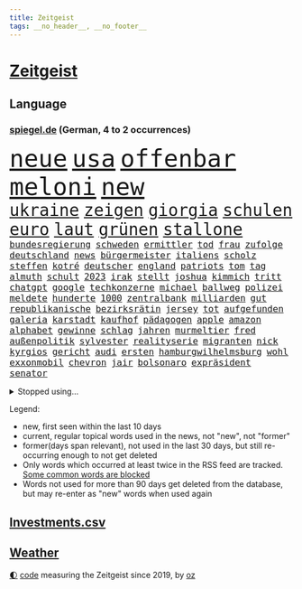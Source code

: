```yaml
---
title: Zeitgeist
tags: __no_header__, __no_footer__
---
```


# [Zeitgeist](https://oliz.io/zeitgeist/)

## Language

<h3><a href="https://www.spiegel.de" target="_blank">spiegel.de</a> (German, 4 to 2 occurrences)</h3>
<p style="font-family:monospace">
<span style="font-size:32pt"><a href="news_links.html#neue" class="current">neue</a></span>
<span style="font-size:32pt"><a href="news_links.html#usa" class="current">usa</a></span>
<span style="font-size:32pt"><a href="news_links.html#offenbar" class="current">offenbar</a></span>
<span style="font-size:32pt"><a href="news_links.html#meloni" class="current">meloni</a></span>
<span style="font-size:32pt"><a href="news_links.html#new" class="current">new</a></span>
<br>
<span style="font-size:22pt"><a href="news_links.html#ukraine" class="current">ukraine</a></span>
<span style="font-size:22pt"><a href="news_links.html#zeigen" class="current">zeigen</a></span>
<span style="font-size:22pt"><a href="news_links.html#giorgia" class="current">giorgia</a></span>
<span style="font-size:22pt"><a href="news_links.html#schulen" class="current">schulen</a></span>
<span style="font-size:22pt"><a href="news_links.html#euro" class="current">euro</a></span>
<span style="font-size:22pt"><a href="news_links.html#laut" class="current">laut</a></span>
<span style="font-size:22pt"><a href="news_links.html#grünen" class="current">grünen</a></span>
<span style="font-size:22pt"><a href="news_links.html#stallone" class="new">stallone</a></span>
<br>
<span style="font-size:12pt"><a href="news_links.html#bundesregierung" class="current">bundesregierung</a></span>
<span style="font-size:12pt"><a href="news_links.html#schweden" class="current">schweden</a></span>
<span style="font-size:12pt"><a href="news_links.html#ermittler" class="current">ermittler</a></span>
<span style="font-size:12pt"><a href="news_links.html#tod" class="current">tod</a></span>
<span style="font-size:12pt"><a href="news_links.html#frau" class="current">frau</a></span>
<span style="font-size:12pt"><a href="news_links.html#zufolge" class="current">zufolge</a></span>
<span style="font-size:12pt"><a href="news_links.html#deutschland" class="current">deutschland</a></span>
<span style="font-size:12pt"><a href="news_links.html#news" class="current">news</a></span>
<span style="font-size:12pt"><a href="news_links.html#bürgermeister" class="current">bürgermeister</a></span>
<span style="font-size:12pt"><a href="news_links.html#italiens" class="current">italiens</a></span>
<span style="font-size:12pt"><a href="news_links.html#scholz" class="current">scholz</a></span>
<span style="font-size:12pt"><a href="news_links.html#steffen" class="current">steffen</a></span>
<span style="font-size:12pt"><a href="news_links.html#kotré" class="new">kotré</a></span>
<span style="font-size:12pt"><a href="news_links.html#deutscher" class="current">deutscher</a></span>
<span style="font-size:12pt"><a href="news_links.html#england" class="current">england</a></span>
<span style="font-size:12pt"><a href="news_links.html#patriots" class="current">patriots</a></span>
<span style="font-size:12pt"><a href="news_links.html#tom" class="current">tom</a></span>
<span style="font-size:12pt"><a href="news_links.html#tag" class="current">tag</a></span>
<span style="font-size:12pt"><a href="news_links.html#almuth" class="new">almuth</a></span>
<span style="font-size:12pt"><a href="news_links.html#schult" class="new">schult</a></span>
<span style="font-size:12pt"><a href="news_links.html#2023" class="current">2023</a></span>
<span style="font-size:12pt"><a href="news_links.html#irak" class="current">irak</a></span>
<span style="font-size:12pt"><a href="news_links.html#stellt" class="current">stellt</a></span>
<span style="font-size:12pt"><a href="news_links.html#joshua" class="current">joshua</a></span>
<span style="font-size:12pt"><a href="news_links.html#kimmich" class="current">kimmich</a></span>
<span style="font-size:12pt"><a href="news_links.html#tritt" class="current">tritt</a></span>
<span style="font-size:12pt"><a href="news_links.html#chatgpt" class="current">chatgpt</a></span>
<span style="font-size:12pt"><a href="news_links.html#google" class="current">google</a></span>
<span style="font-size:12pt"><a href="news_links.html#techkonzerne" class="current">techkonzerne</a></span>
<span style="font-size:12pt"><a href="news_links.html#michael" class="current">michael</a></span>
<span style="font-size:12pt"><a href="news_links.html#ballweg" class="new">ballweg</a></span>
<span style="font-size:12pt"><a href="news_links.html#polizei" class="current">polizei</a></span>
<span style="font-size:12pt"><a href="news_links.html#meldete" class="current">meldete</a></span>
<span style="font-size:12pt"><a href="news_links.html#hunderte" class="current">hunderte</a></span>
<span style="font-size:12pt"><a href="news_links.html#1000" class="current">1000</a></span>
<span style="font-size:12pt"><a href="news_links.html#zentralbank" class="current">zentralbank</a></span>
<span style="font-size:12pt"><a href="news_links.html#milliarden" class="current">milliarden</a></span>
<span style="font-size:12pt"><a href="news_links.html#gut" class="current">gut</a></span>
<span style="font-size:12pt"><a href="news_links.html#republikanische" class="current">republikanische</a></span>
<span style="font-size:12pt"><a href="news_links.html#bezirksrätin" class="new">bezirksrätin</a></span>
<span style="font-size:12pt"><a href="news_links.html#jersey" class="current">jersey</a></span>
<span style="font-size:12pt"><a href="news_links.html#tot" class="current">tot</a></span>
<span style="font-size:12pt"><a href="news_links.html#aufgefunden" class="current">aufgefunden</a></span>
<span style="font-size:12pt"><a href="news_links.html#galeria" class="current">galeria</a></span>
<span style="font-size:12pt"><a href="news_links.html#karstadt" class="current">karstadt</a></span>
<span style="font-size:12pt"><a href="news_links.html#kaufhof" class="current">kaufhof</a></span>
<span style="font-size:12pt"><a href="news_links.html#pädagogen" class="current">pädagogen</a></span>
<span style="font-size:12pt"><a href="news_links.html#apple" class="current">apple</a></span>
<span style="font-size:12pt"><a href="news_links.html#amazon" class="current">amazon</a></span>
<span style="font-size:12pt"><a href="news_links.html#alphabet" class="new">alphabet</a></span>
<span style="font-size:12pt"><a href="news_links.html#gewinne" class="current">gewinne</a></span>
<span style="font-size:12pt"><a href="news_links.html#schlag" class="current">schlag</a></span>
<span style="font-size:12pt"><a href="news_links.html#jahren" class="current">jahren</a></span>
<span style="font-size:12pt"><a href="news_links.html#murmeltier" class="new">murmeltier</a></span>
<span style="font-size:12pt"><a href="news_links.html#fred" class="current">fred</a></span>
<span style="font-size:12pt"><a href="news_links.html#außenpolitik" class="current">außenpolitik</a></span>
<span style="font-size:12pt"><a href="news_links.html#sylvester" class="new">sylvester</a></span>
<span style="font-size:12pt"><a href="news_links.html#realityserie" class="new">realityserie</a></span>
<span style="font-size:12pt"><a href="news_links.html#migranten" class="current">migranten</a></span>
<span style="font-size:12pt"><a href="news_links.html#nick" class="current">nick</a></span>
<span style="font-size:12pt"><a href="news_links.html#kyrgios" class="current">kyrgios</a></span>
<span style="font-size:12pt"><a href="news_links.html#gericht" class="current">gericht</a></span>
<span style="font-size:12pt"><a href="news_links.html#audi" class="current">audi</a></span>
<span style="font-size:12pt"><a href="news_links.html#ersten" class="current">ersten</a></span>
<span style="font-size:12pt"><a href="news_links.html#hamburgwilhelmsburg" class="new">hamburgwilhelmsburg</a></span>
<span style="font-size:12pt"><a href="news_links.html#wohl" class="current">wohl</a></span>
<span style="font-size:12pt"><a href="news_links.html#exxonmobil" class="new">exxonmobil</a></span>
<span style="font-size:12pt"><a href="news_links.html#chevron" class="new">chevron</a></span>
<span style="font-size:12pt"><a href="news_links.html#jair" class="current">jair</a></span>
<span style="font-size:12pt"><a href="news_links.html#bolsonaro" class="current">bolsonaro</a></span>
<span style="font-size:12pt"><a href="news_links.html#expräsident" class="current">expräsident</a></span>
<span style="font-size:12pt"><a href="news_links.html#senator" class="current">senator</a></span>
</p>
<details>
<summary>Stopped using...</summary>
<p class="former" style="font-size:12pt">
metropole(835) coronakrise(834) einzelne(834) führende(834) rasant(834) reihe(833) angela(832) bayer(832) ddr(832) gemeinden(832) getan(832) ikone(832) merkel(832) versorgt(832) versprach(831) vollständig(831) alkohol(830) geschrieben(830) hubschrauber(830) joachim(830) sonne(830) uno(830) untersuchungsausschuss(830) bielefeld(829) blicken(829) helden(829) inter(829) künstler(829) locker(829) rückschlag(829) tests(829) tränen(829) weise(829) xi(829) beklagen(828) durchsetzen(828) enger(828) gefährden(828) hört(828) musiker(828) pocht(828) umfeld(828) verheerenden(828) villa(828) übersicht(828) berichterstattung(827) gespielt(827) großteil(827) michelle(827) obama(827) rief(827) riss(827) wahrheit(827) finanziell(826) frieden(826) klimawandels(826) lüge(826) machthaber(826) staats(826) verriet(826) virologe(826) ausprobiert(825) befinden(825) berg(825) bücher(825) favoriten(825) fischer(825) hans(825) höhe(825) klingbeil(825) lars(825) verbietet(825) weder(825) überlebt(825) außen(824) fahrt(824) jahrhundert(824) mütter(824) nahezu(824) party(824) werke(824) erbe(823) geflogen(823) lügen(823) pressestimmen(823) verzicht(823) diplomaten(822) feuerwehrleute(822) fotos(822) lewandowski(822) längere(822) publikum(822) beachten(821) meinem(821) todesfälle(821) venezuela(821) wochenlang(821) überraschung(821) botschaften(820) erkrankung(820) ersetzen(820) milde(820) spektakulären(820) ungarns(820) ursachen(820) verschwunden(820) weite(820) zuversichtlich(820) ökonom(820) atem(819) auskunft(819) big(819) digitalen(819) unterschiedlich(819) 23(818) besuchen(818) herzogin(818) moment(818) politikerinnen(818) verschwand(818) gabriel(817) kim(817) licht(817) nachricht(817) arabische(816) kultur(816) befreien(815) ehepaar(815) form(815) schlimmste(815) vierten(815) kommende(814) projekt(814) tatverdächtigen(814) ereignisse(813) verbindet(813) zerstören(813) euparlament(812) ministerium(812) wende(812) 600(811) immunität(811) beschränkungen(810) gekauft(810) raumstation(810) verfassung(810) journalistin(809) anzeichen(807) betrifft(807) eigenes(807) motor(805) angehörige(804) erwachsenen(804) impfungen(804) top(804) kate(803) gelandet(802) nachts(802) beitrag(800) pleite(799) angeboten(797) automatisch(797) zuspruch(794) benötigen(792) schwung(792) gerieten(791) vermisste(791) bewegt(787) festhalten(787) empfangen(785) erfolgreichen(785) verpasste(784) staatsoberhaupt(783) prägte(778) bündnis(775) missbrauchs(774) hitler(769) vereins(769) coronaimpfung(755) festgesetzt(742) mangelnde(735) 95(724) neuanfang(691) 250(634) höchster(633) komme(621) potsdamer(614) 38(594) jamie(592) zusammenarbeiten(584) fehlte(581) stundenlang(579) kleidung(572) bauern(569) drohenden(567) füllen(558) mächtigen(551) fühlte(541) hamburgs(538) beliebte(528) kameras(526) komitee(526) 700(522) norwegischen(520) russischem(520) drauf(511) längste(511) privilegien(509) haushalt(503) bedürftige(499) bombe(499) emirat(497) machtübernahme(497) momente(497) staatsbesuch(497) gehälter(495) werner(482) söders(480) games(479) schnelles(476) schränkt(476) mehrwertsteuer(475) südkoreas(471) abtreibung(469) spezielle(459) halbes(458) follower(456) hendrik(450) missbrauchsskandal(450) rosa(450) studenten(449) andrang(447) mond(447) oppositionsführer(447) ostdeutschland(444) weißer(444) aktivitäten(442) hafenstadt(441) russisches(441) euländer(434) bas(431) bärbel(431) gletscher(430) wahr(423) lärm(417) martina(415) tradition(415) entsteht(414) museen(414) otto(414) nagel(411) getreide(407) pessimistisch(407) ozean(406) phänomen(406) falsches(396) energieversorgung(394) rasch(393) genießen(390) bafög(389) küche(385) sanitäter(385) langjährigen(383) südkoreanische(383) g7staaten(380) cool(379) influencerin(376) stuhl(373) berichteten(366) lebenshaltungskosten(366) ring(366) hauptbahnhof(363) überwachung(363) einfachen(361) zählte(361) unternehmens(360) hartes(359) stadtverwaltung(359) spielern(358) vielfalt(357) klitschko(353) vitali(351) auswertung(350) moniert(349) barbara(342) umfragen(342) flughäfen(340) österreicher(340) transparenz(337) verpflichtende(333) warme(333) weltgesundheitsorganisation(333) mut(331) begleiten(330) englands(329) don(328) triumphiert(326) barack(323) abgeschafft(322) fern(322) spdchef(322) spiegeltitelstory(322) gelöst(321) schildern(321) analysen(320) bezahlung(320) vermieter(320) gebiete(316) sperre(313) ausländer(306) schlechter(304) ausgang(302) starkregen(301) achtzigern(298) vergeltung(297) moral(293) ergab(289) leitungen(289) regie(289) cockpit(288) ten(288) unsicherheit(288) cherson(287) ansturm(285) fox(285) dicke(284) umsätze(284) ausrichten(282) energieminister(282) fair(282) arbeitslosigkeit(280) indem(280) neuerdings(280) ertrinken(279) fußballerinnen(279) prag(279) schlagabtausch(277) zusätzlich(274) humor(273) zugänglich(271) beliebtesten(270) elend(270) nationalteam(270) sammelte(268) entsprechend(266) woods(265) festen(262) schindler(262) traditionen(261) verzichtete(261) verwechslung(257) jesus(256) abgeschaltet(252) enkel(251) erfuhr(251) halt(251) lichter(251) absteiger(249) aufsteiger(247) stagniert(247) verschwanden(247) held(246) ewigen(245) dinner(244) lustig(244) zusehends(243) anhören(242) fire(240) wehrte(240) 9euroticket(238) computer(236) ausgebaut(235) frustriert(233) anhaltende(227) umwelthilfe(227) befeuert(224) tierschützer(224) vollgas(223) empfehlungen(222) pakt(222) republikanischer(221) luka(220) afghanische(218) 86(217) idol(217) madrids(217) riefen(217) verheerend(217) zuwanderer(217) miss(216) preisdeckel(216) 180(215) geübt(214) notaufnahme(214) sahen(214) niedrige(211) ressorts(211) dialog(209) übernahmen(208) erntet(207) mitgeteilt(207) netflixdoku(207) angepasst(206) schwimmen(206) setzten(206) kosovo(205) stutthof(205) arizona(204) kriegsende(204) gottschalk(203) gouverneurin(202) versorgen(202) jemals(201) schlange(201) abschwung(200) ansage(200) fühle(200) image(199) schreibtisch(199) riesig(198) total(198) hosen(197) entschuldigen(196) extra(196) trends(196) namens(195) geste(193) heißer(193) kontroversen(193) strittigen(192) bay(191) detroit(191) tampa(191) normalisierung(190) uneins(189) islamisten(188) fassungslos(187) pipeline(187) vernichtet(187) verträge(187) formen(185) schmerzhaft(184) achterbahn(183) sexistische(183) innenstadt(182) kürzungen(181) stadtwerke(181) wiedersehen(180) aussteigen(179) kurzfristige(179) victoria(178) weltspitze(178) aufgaben(177) blackout(175) drehten(175) kühne(175) prüfungen(175) salz(174) wagte(174) grönland(173) gewisse(172) kommunizieren(172) danke(171) unterkünfte(171) dreijähriger(170) entstand(170) rezessionsangst(168) staatshilfen(168) klimagipfel(167) modeikone(167) bürgergeld(166) fußballlegende(166) rekruten(166) brandt(165) lebensjahr(165) stationiert(165) trailer(165) importiert(164) inselstaat(164) magnus(164) aufmerksam(161) umweltaktivisten(161) bildband(160) sea(160) beleidigungen(159) erhielten(159) katastrophenschutz(159) marvin(159) volksheld(159) bundesratspräsident(158) einziges(158) gaskunden(158) unbeliebt(158) vorstellbar(158) isolationspflicht(157) katrin(157) 25000(156) bundestagspräsidentin(156) lauern(156) twitteraccount(156) eingekesselt(155) messungen(155) begraben(152) wählte(152) befreite(151) bestattet(151) gewannen(151) kriminalpolizei(151) überstehen(151) 63(150) klassische(150) starkoch(149) aufgewachsen(148) mississippi(148) sommerlich(147) gott(146) angegangen(145) fracking(144) geprallt(144) jackson(143) patzte(143) steuerunterlagen(143) tobias(143) fußballprofis(141) entstehung(140) kündigung(140) verfeindeten(140) zugesprochen(140) farben(139) auslaufen(138) grenzfluss(138) stellenanzeigen(138) verfallen(138) bekanntester(137) intrigen(137) verbal(137) grenzstadt(136) spiegelde(136) verdichten(136) anfangs(135) aufsicht(135) bundesbankpräsident(135) erzielte(135) gaspreisen(135) zutritt(135) 4500(134) abschuss(134) 45jährige(133) kondome(133) freigegeben(131) gesteigert(130) kabinetts(130) rassistischer(129) bewusstlos(128) schwestern(128) bussen(127) gerechtfertigt(127) rummel(127) seltsame(126) tonga(125) maduro(124) nicolás(124) übersehen(123) 69jährige(122) ereignis(121) strommarkt(121) zuzug(121) ansonsten(120) beobachter(120) elften(120) stützt(120) gaspipelines(119) praktisch(119) erwägen(118) gaspreisbremse(116) gefehlt(115) kollege(115) 84jährige(114) medizinischen(114) winters(114) brachen(113) dokumentieren(113) spiegelrecherche(113) nationalgarde(112) womit(112) dgbchefin(111) fahimi(111) herzog(111) mahnte(111) wärmste(111) begegnung(110) angesehen(109) besuchten(109) größen(109) schwedt(109) zerstritten(108) gedreht(107) mikroplastik(107) beihilfe(106) brunsbüttel(106) hakt(106) júnior(106) missstände(106) morgan(106) phoenix(106) vinícius(106) wahlergebnis(106) 1922(105) bundesweites(105) russlandpolitik(105) szenarien(105) begräbnis(103) bruch(103) hergestellt(103) persönlichkeiten(103) sonde(103) bevorstehen(102) fußballikone(102) monarch(102) vorbehalten(102) arzneimittel(101) doris(101) fahrerflucht(101) freistellung(101) verstörend(101) überraschte(101) off(100) verhelfen(100) ächzen(100) überraschenden(100) elektronische(99) filmstarts(99) best(98) verkehrsbetriebe(98) versehen(98) verunglückte(98) zweifeln(98) ausgehen(97) erkrankter(97) fachverbände(97) heizt(97) nordkoreas(97) emilia(96) professioneller(96) sommers(96) verunreinigt(96) blaue(95) gewalttäter(94) lecks(94) berufliche(93) umlaufbahn(93) unternehmerin(93) hummels(92) samantha(92) vorzeitigen(92) beileidsbekundungen(91) rechenzentrum(91) mobilität(90) unfassbar(90) verklärt(90) feindbild(89) me/cfs(89) rüstungsexporte(89) vorsätze(89) weiht(89) ausgebremst(88) kocht(88) wilhelmshaven(88) witze(88) birmingham(87) björk(87) egon(87) gefangenen(87) hockenheim(87) massenkarambolage(87) schönste(87) bundesverkehrsminister(86) frauenfeindliche(86) gewählte(86) schläft(86) schönheit(86) witwer(86) coronaisolationspflicht(85) englisch(85) klopapier(85) sechsteilige(85) sehnt(85) telefonieren(85) ungereimtheiten(85) alias(84) desinformation(84) horn(84) karriereberaterin(84) lambrechts(84) wettbewerben(84) kriegsangst(83) sven(83) übliche(83) auftauchen(82) lamborghini(82) stippvisite(82) welttournee(82) rohöl(81) usmidterms(81) dichter(80) großartig(80) lawinenabgang(80) nächtliche(80) überzieht(80) fraktionschef(79) gary(79) karagiannidis(79) luftalarm(79) massaker(79) zucker(79) curtis(78) daei(78) exportverbot(78) fortsetzungen(78) rapsuperstar(78) verehrt(78) filmstar(77) golflegende(77) parallel(77) polizeitaucher(77) rückendeckung(77) süße(77) taucher(77) artensterben(76) astrazeneca(76) großereignis(76) krisenpolitik(76) neudelhi(76) slum(76) vorladung(76) zurückhaltender(76) zünden(76) 39(75) mitschuld(75) nikolas(75) tieres(75) cybermobbing(74) fassungslosigkeit(74) hot(74) infektionszahlen(74) tottenham(74) vorzeitigem(74) nassehi(73) torjäger(73) abhängigkeiten(72) ersatzbank(72) hip(72) leere(72) schwierigsten(72) umbruch(72) verhandlungsbereit(72) buchs(71) börsenunternehmen(71) forschungseinrichtungen(71) gehörenden(71) magic(71) mullahs(71) orlando(71) pistons(71) betet(70) nüchtern(70) sünden(70) ausreise(69) craig(69) obst(69) prangert(69) topfavoriten(69) gelebt(68) adolf(67) beeinflussung(67) erfolgreicher(67) hotspur(67) kunstsammlung(67) lesbische(67) palmer(67) konzentration(66) prägen(66) russlandkurs(66) zugbegleiterin(66) cathy(65) endemisch(65) forest(65) nottingham(65) psychoterror(65) typischen(65) versetzte(65) wechselhaft(65) 65jähriger(64) düster(64) one(64) profit(64) täglicher(64) verfehlte(64) abzeichen(63) eigentoren(63) familienministerin(63) furcht(63) paus(63) schiffer(63) spiegelkolumnist(63) weltklimakonferenz(63) durchschnitt(62) einschüchtern(62) midterms(62) queer(62) tanker(62) ahnen(61) vorgesetzten(61) außenministeriums(60) maler(60) optimismus(60) racing(60) verborgen(60) widersprüchen(60) industrienationen(59) normales(59) nullcovidpolitik(59) spielraum(59) ultrarechte(59) wachsendes(59) account(58) feuerte(58) gesellschaftliche(58) grundsatzpapier(58) kpführung(58) luise(58) netanyahus(58) stalingrad(58) therapeut(58) belastete(57) johnny(57) neunzigerjahre(57) welten(57) engagierte(56) grundlegende(56) skispringen(56) sportartikelhersteller(56) twitterangestellte(56) unterstützte(56) zhengzhou(56) geschüttelt(55) slowene(55) sozialdemokratin(55) ussänger(55) ablenken(54) gitarrist(54) glassplittern(54) kaff(54) betten(53) echo(53) erpresser(53) gespött(53) kommentiert(53) nordkoreanische(53) serben(53) thuram(53) 51jährige(52) althaus(52) autofahrerin(52) erlöste(52) i7(52) koreanischen(52) skispringerin(52) emeritierter(51) festgenommener(51) marokko(51) rabbiner(51) sprachkritiker(51) umgangs(51) verlängerter(51) artenschutz(50) bergleute(50) knallern(50) label(50) tarifbindung(50) aktiviert(49) berühmtheit(49) kari(49) lake(49) markige(49) mitreden(49) müllwagen(49) punk(49) windige(49) gottes(48) großfamilie(48) halbgar(48) medizinisch(48) negativen(48) tennislegende(48) angerufen(47) ekrem(47) häufen(47) katars(47) schränken(47) vorgängers(47) engere(46) gefragter(46) teuerungswelle(46) verirrte(46) weihnachtsmann(46) wmpause(46) zitate(46) überwacht(46) angriffs(45) betuchte(45) gasmangel(45) tvsender(45) wetten(45) ausgleichen(44) bundesjustizminister(44) gemütlich(44) gletscherschmelze(44) gutgehen(44) kontrahenten(44) luis(44) mundgeruch(44) siegchancen(44) straßensperren(44) aufpassen(43) bildeten(43) inszenierte(43) jong(43) raketentest(43) reformideen(43) s300rakete(43) tippte(43) un(43) vermeldet(43) vorsichtig(43) abbaggern(42) bestens(42) eugesundheitsbehörde(42) hinsicht(42) lieder(42) schönsten(42) bewerben(41) fasern(41) feiertage(41) hauptberuflich(41) hüte(41) jüdischen(41) konzentriert(40) krankschreibung(40) oppositionspolitikers(40) schimmel(40) schlotterbeck(40) usmilitärs(40) garmischpartenkirchen(39) jüdisches(39) oman(39) verschenken(39) attackierten(38) fußballerisch(38) hauptsitz(38) morgenstunden(38) drinnen(37) enzensberger(37) tribünen(37) tvexperte(37) weihnachtsbaum(37) jahrgang(36) kontrollen(36) schneesturm(36) seifenblasen(36) totschlags(36) elegant(35) euphorisch(35) improvisierten(35) kane(35) trauern(35) 71(34) anneke(34) elbblick(34) erfolgsgeschichte(34) esa(34) exbundeskanzler(34) fights(34) freundschaftsanfragen(34) haaren(34) hilfeschrei(34) idaho(34) kleinstadtkosmos(34) lies(34) little(34) mina(34) nordostseekanal(34) powerkommunikation(34) riskanter(34) sarnau(34) schneefälle(34) tander(34) zdfserie(34) läden(33) naturschützer(33) soulfood(33) wohngeldberechtigten(33) atomwaffenarsenal(32) bescherte(32) erwähnt(32) prächtigen(32) reisepass(32) segeln(32) unangenehm(32) argumentiert(31) charts(31) steine(31) wmviertelfinale(31) biograf(30) brennendes(30) cash(30) drogeriemarktkette(30) erdrutsch(30) hassen(30) millionenpublikum(30) nationalspielern(30) überstanden(30) abdecken(29) feministin(29) suárez(29) apotheker(28) baumärkte(28) geleakte(28) heiligabend(28) kurden(28) rammt(28) weihnachtsmärkte(28) feuerwerk(27) lehnten(27) loipe(27) aufstocken(26) bomber(26) kandidieren(26) kosovos(26) nutzerdaten(26) usrapper(26) bündnisses(25) gepostet(25) komfortabel(25) rebellin(25) schenk(25) sentimental(25) staatsmann(25) 28jährigen(24) abgeschossen(24) mittendrin(24) präsidentenwahl(24) strange(24) unbeeindruckt(24) 1988(23) charité(23) gebrauchte(23) gesetzesverschärfung(23) inoffiziellen(23) rauschen(23) reichsbürger(23) sagten(23) vorlegen(23) angetrieben(22) jane(22) jitzchak(22) setze(22) strafverfolgung(22) stutthofprozess(22) udo(22) umspannwerke(22) unglaublich(22) albin(21) anpacken(21) barrel(21) dienstagmorgen(21) einsamer(21) festgenommenen(21) freunden(21) kurti(21) sion(21) sono(21) sportlerinnen(21) verschüttet(21) wout(21) würstchen(21) affenlaute(20) elotrans(20) porträtiert(20) zurückzuerobern(20) einspringen(19) gegenspieler(19) jener(19) kaufkraftverlust(19) kracht(19) meistgesehene(19) obdachlosigkeit(19) reichsbürgerrazzia(19) säuglings(19) südostasiatischen(19) uszeitung(19) uwe(19) gerwyn(18) wandte(18) abgestraft(17) beeindruckende(17) besserung(17) etabliert(17) reale(17) zukünftige(17) angeschaut(16) ballistischen(16) beinbruch(16) fonda(16) gebilligt(16) straftäter(16) abgeschlagen(15) durften(15) gouverneurswahl(15) lizenz(15) rhetorik(15) sojuskapsel(15) wendung(15) ausstellungen(14) bunt(14) dark(14) imamoğlu(14) kampfbereitschaft(14) krankheitswelle(14) schilderte(14) volkspartei(14) wissenschaftlerinnen(14) amtsverzicht(13) arbeitszeiten(13) eingefangen(13) kummer(13) liberaleren(13) moritz(13) silvesterböller(13) three(13) verbote(13) verfällt(13) westlicher(13) wmpokal(13) clemens(12) drängte(12) fragte(12) stunts(12) volkshelden(12) cohen(11) eauto(11) entsendet(11) fluggeräte(11) gesträubt(11) kapitolausschuss(11) kommendes(11) ransomware(11)
</p>
</details>
<p>Legend:
<ul>
<li><span class="new">new</span>, first seen within the last 10 days</li>
<li><span class="current">current</span>, regular topical words used in the news, not "new", not "former"</li>
<li><span class="former">former(days span relevant)</span>, not used in the last 30 days, but still re-occurring enough to not get deleted</li>
<li>Only words which occurred at least twice in the RSS feed are tracked. <a href="language/filters.py">Some common words are blocked</a></li>
<li>Words not used for more than 90 days get deleted from the database, but may re-enter as "new" words when used again</li>
</ul>
</p>

## [Investments](investments.html)[.csv](investments.csv)

## [Weather](weather.html)

<footer>
<a href="javascript:toggleTheme()" class="nav">🌓</a>
<a href="https://github.com/ooz/zeitgeist">code</a> measuring the Zeitgeist since 2019, by <a href="https://oliz.io">oz</a>
</footer>
